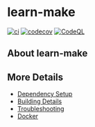 # learn-make

[![ci](https://github.com/subniten/learn-make/actions/workflows/ci.yml/badge.svg)](https://github.com/subniten/learn-make/actions/workflows/ci.yml)
[![codecov](https://codecov.io/gh/subniten/learn-make/branch/main/graph/badge.svg)](https://codecov.io/gh/subniten/learn-make)
[![CodeQL](https://github.com/subniten/learn-make/actions/workflows/codeql-analysis.yml/badge.svg)](https://github.com/subniten/learn-make/actions/workflows/codeql-analysis.yml)

## About learn-make



## More Details

 * [Dependency Setup](README_dependencies.md)
 * [Building Details](README_building.md)
 * [Troubleshooting](README_troubleshooting.md)
 * [Docker](README_docker.md)
